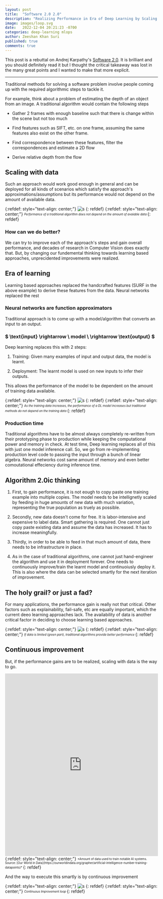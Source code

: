 ```yaml
---
layout: post
title:  "Software 2.0 2.0"
description: "Realizing Performance in Era of Deep Learning by Scaling with Data"
image: images/loop.svg
date:   2022-12-04 20:21:23 -0700
categories: deep-learning mlops
author: Zeeshan Khan Suri
published: true
comments: true
---
```



This post is a rebuttal on Andrej Karpathy's [Software 2.0](https://karpathy.medium.com/software-2-0-a64152b37c35). It is brilliant and you should definitely read it but I thought the critical takeaway was lost in the many great points and I wanted to make that more explicit.

___

Traditional methods for solving a software problem involve people coming up with the required algorithmic steps to tackle it.

For example, think about a problem of estimating the depth of an object from an image. A traditional algorithm would contain the following steps

- Gather 2 frames with enough baseline such that there is change within the scene but not too much

- Find features such as SIFT, etc. on one frame, assuming the same features also exist on the other frame.

- Find correspondence between these features, filter the correspondences and estimate a 2D flow

- Derive relative depth from the flow

## Scaling with data

Such an approach would work good enough in general and can be deployed for all kinds of scenarios which satisfy the approach's approximations/assumptions but its performance would not depend on the amount of available data.

{:refdef: style="text-align: center;"}
![s]({{site.baseurl}}/images/performance_classical.svg) 
{: refdef}
{:refdef: style="text-align: center;"}
<sub><sup>*Performance of a traditional algorithm does not depend on the amount of avaiable data*
</sup></sub>
{: refdef}

### How can we do better? 

We can try to improve each of the approach's steps and gain overall performance, and decades of research in Computer Vision does exactly that. But, by changing our fundemental thinking towards learning based approaches, unprecidented improvements were realized.

## Era of learning

Learning based approaches replaced the handcrafted features (SURF in the above example) to derive these features from the data. Neural networks replaced the rest

### Neural networks are function approximators

Traditional approach is to come up with a model/algorithm that converts an input to an output.

### $ \text{input} \rightarrow \ model \ \rightarrow \text{output} $

Deep learning replaces this with 2 steps: 

1. Training: Given many examples of input and output data, the model is learnt.

2. Deployment: The learnt model is used on new inputs to infer their outputs.

This allows the performance of the model to be dependent on the amount of training data available.

{:refdef: style="text-align: center;"}
![s]({{site.baseurl}}/images/performance_data.svg) 
{: refdef}
{:refdef: style="text-align: center;"}
<sub><sup>*As the training data increases, the performance of a DL model increases but traditional methods do not depend on the training data*
</sup></sub>
{: refdef}

### Production time

Traditional algorithms have to be almost always completely re-written from their prototyping phase to production while keeping the computational power and memory in check. At test time, Deep learning replaces all of this with just one model inference call. So, we go from re-implementing production level code to passing the input through a bunch of linear algebra. Neural networks cost same amount of memory and even better comoutational effeciency during inference time. 


## Algorithm 2.0ic thinking

1. First, to gain performance, it is not eough to copy paste one training example into multiple copies. The model needs to be intellignetly scaled by feeding in huge amounts of new data with much variation, representing the true population as truely as possible.

2. Secondly, new data doesn't come for free. It is labor-intensive and expensive to label data. Smart gathering is required. One cannot just copy paste existing data and assume the data has increased. It has to increase meaningfully.

3. Thirdly, in order to be able to feed in that much amount of data, there needs to be infrastructure in place.

4. As in the case of traditional algorithms, one cannot just hand-engineer the algorithm and use it in deployment forever. One needs to continuously improve/train the learnt model and continuoiusly deploy it. This is also where the data can be selected smartly for the next iteration of improvement.


## The holy grail? or just a fad?

For many applications, the performance gain is really not that critical. Other factors such as explainability, fail-safe, etc are equally important, which the current deeo learning approaches lack. The availability of data is another critical factor in deciding to choose learning based approaches.

{:refdef: style="text-align: center;"}
![s]({{site.baseurl}}/images/performance_lowdata.svg) 
{: refdef}
{:refdef: style="text-align: center;"}
<sub><sup>*If data is limited (green part), traditional algorithms provide better performance*
</sup></sub>
{: refdef}

## Continuous improvement

But, if the performance gains are to be realized, scaling with data is the way to go.

<iframe src="https://ourworldindata.org/grapher/artificial-intelligence-number-training-datapoints" loading="lazy" style="width: 100%; height: 600px; border: 0px none;"></iframe>
{:refdef: style="text-align: center;"}
<sub><sup>*Amount of data used to train notable AI systems. Source: [Our World in Data](https://ourworldindata.org/grapher/artificial-intelligence-number-training-datapoints)*
</sup></sub>
{: refdef}

And the way to execute this smartly is by continuous improvement

{:refdef: style="text-align: center;"}
![s]({{site.baseurl}}/images/loop.svg) 
{: refdef}
{:refdef: style="text-align: center;"}
<sub><sup>*Continuous Improvement loop*
</sup></sub>
{: refdef}


